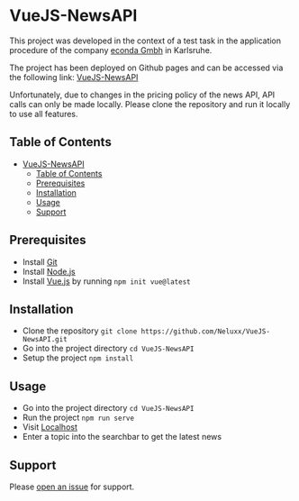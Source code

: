 # VueJS-NewsAPI

This project was developed in the context of a test task in the application procedure of the company [econda Gmbh](https://www.econda.de/) in Karlsruhe.

The project has been deployed on Github pages and can be accessed via the following link: [VueJS-NewsAPI](https://neluxx.github.io/VueJS-NewsAPI/)

Unfortunately, due to changes in the pricing policy of the news API, API calls can only be made locally. Please clone the repository and run it locally to use all features.

## Table of Contents

- [VueJS-NewsAPI](#vuejs-newsapi)
  - [Table of Contents](#table-of-contents)
  - [Prerequisites](#prerequisites)
  - [Installation](#installation)
  - [Usage](#usage)
  - [Support](#support)

## Prerequisites

- Install [Git](https://git-scm.com/)
- Install [Node.js](https://nodejs.org/)
- Install [Vue.js](https://vuejs.org/guide/quick-start.html) by running `npm init vue@latest`

## Installation

- Clone the repository `git clone https://github.com/Neluxx/VueJS-NewsAPI.git`
- Go into the project directory `cd VueJS-NewsAPI`
- Setup the project `npm install`


## Usage

- Go into the project directory `cd VueJS-NewsAPI`
- Run the project `npm run serve`
- Visit [Localhost](http://localhost:8080/)
- Enter a topic into the searchbar to get the latest news

## Support

Please [open an issue](https://github.com/Neluxx/VueJS-NewsAPI/issues/new) for support.